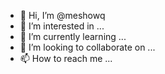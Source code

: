 - 👋 Hi, I’m @meshowq
- 👀 I’m interested in ...
- 🌱 I’m currently learning ...
- 💞️ I’m looking to collaborate on ...
- 📫 How to reach me ...

<!---
meshowq/meshowq is a ✨ special ✨ repository because its `README.md` (this file) appears on your GitHub profile.
You can click the Preview link to take a look at your changes.
--->
